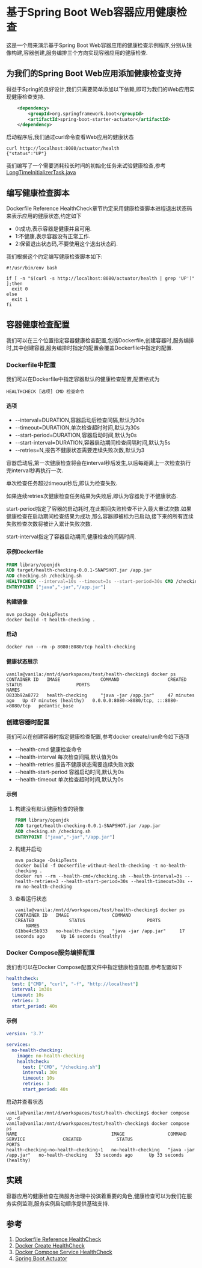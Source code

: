 # 基于Spring Boot Web容器应用健康检查
这是一个用来演示基于Spring Boot Web容器应用的健康检查示例程序,分别从镜像构建,容器创建,服务编排三个方向实现容器应用的健康检查.
## 为我们的Spring Boot Web应用添加健康检查支持
得益于Spring的良好设计,我们只需要简单添加以下依赖,即可为我们的Web应用实现健康检查支持.
```xml
    <dependency>
        <groupId>org.springframework.boot</groupId>
        <artifactId>spring-boot-starter-actuator</artifactId>
    </dependency> 
```
启动程序后,我们通过curl命令查看Web应用的健康状态
```shell
curl http://localhost:8080/actuator/health
{"status":"UP"}
```
我们编写了一个需要消耗较长时间的初始化任务来试验健康检查,参考[LongTimeInitializerTask.java](./src/main/java/cn/vanillazi/learn/health/checking/task/LongTimeInitializerTask.java)
## 编写健康检查脚本
Dockerfile Reference HealthCheck章节约定采用健康检查脚本进程退出状态码来表示应用的健康状态,约定如下
- 0:成功,表示容器是健康并且可用.
- 1:不健康,表示容器没有正常工作.
- 2:保留退出状态码,不要使用这个退出状态码.

我们根据这个约定编写健康检查脚本如下:
```shell title=/checking.sh
#!/usr/bin/env bash

if [ -n "$(curl -s http://localhost:8080/actuator/health | grep 'UP')" ];then
  exit 0
else
  exit 1
fi
```
## 容器健康检查配置
我们可以在三个位置指定容器健康检查配置,包括Dockerfile,创建容器时,服务编排时,其中创建容器,服务编排时指定的配置会覆盖Dockerfile中指定的配置.
### Dockerfile中配置
我们可以在Dockerfile中指定容器默认的健康检查配置,配置格式为
```shell
HEALTHCHECK [选项] CMD 检查命令
```
#### 选项
- --interval=DURATION,容器启动后检查间隔,默认为30s
- --timeout=DURATION,单次检查超时时间,默认为30s
- --start-period=DURATION,容器启动时间,默认为0s
- --start-interval=DURATION,容器启动期间检查间隔时间,默认为5s
- --retries=N,报告不健康状态需要连续失败次数,默认为3

容器启动后,第一次健康检查将会在interval秒后发生,以后每距离上一次检查执行完interval秒再执行一次.

单次检查任务超过timeout秒后,即认为检查失败.

如果连续retries次健康检查任务结果为失败后,即认为容器处于不健康状态.

start-period指定了容器的启动耗时,在此期间失败检查不计入最大重试次数.如果健康检查在启动期间检查结果为成功,那么容器即被标为已启动,接下来的所有连续失败检查次数将被计入累计失败次数.

start-interval指定了容器启动期间,健康检查的间隔时间.

#### 示例Dockerfile
```dockerfile
FROM library/openjdk
ADD target/health-checking-0.0.1-SNAPSHOT.jar /app.jar
ADD checking.sh /checking.sh
HEALTHCHECK --interval=10s --timeout=3s --start-period=30s CMD /checking.sh
ENTRYPOINT ["java","-jar","/app.jar"]
```
#### 构建镜像
```shell
mvn package -DskipTests
docker build -t health-checking .
```
#### 启动
```dockerfile
docker run --rm -p 8080:8080/tcp health-checking
```
#### 健康状态展示
```shell
vanila@vanila:/mnt/d/workspaces/test/health-checking$ docker ps
CONTAINER ID   IMAGE               COMMAND                  CREATED          STATUS                    PORTS                                       NAMES
0833b92a8772   health-checking     "java -jar /app.jar"     47 minutes ago   Up 47 minutes (healthy)   0.0.0.0:8080->8080/tcp, :::8080->8080/tcp   pedantic_bose
```
### 创建容器时配置
我们可以在创建容器时指定健康检查配置,参考docker create/run命令如下选项
- --health-cmd 健康检查命令
- --health-interval 每次检查间隔,默认值为0s
- --health-retries 报告不健康状态需要连续失败次数
- --health-start-period 容器启动时间,默认为0s
- --health-timeout 单次检查超时时间,默认为0s
#### 示例
1. 构建没有默认健康检查的镜像
   ```dockerfile
   FROM library/openjdk
   ADD target/health-checking-0.0.1-SNAPSHOT.jar /app.jar
   ADD checking.sh /checking.sh
   ENTRYPOINT ["java","-jar","/app.jar"]
   ```
2. 构建并启动
   ```shell
   mvn package -DskipTests
   docker build -f Dockerfile-without-health-checking -t no-health-checking .
   docker run --rm --health-cmd=/checking.sh --health-interval=3s --health-retries=3 --health-start-period=30s --health-timeout=30s --rm no-health-checking
   ```
3. 查看运行状态
   ```shell
   vanila@vanila:/mnt/d/workspaces/test/health-checking$ docker ps
   CONTAINER ID   IMAGE                COMMAND                  CREATED             STATUS                       PORTS                                   
       NAMES
   61bbe4c5b933   no-health-checking   "java -jar /app.jar"     17 seconds ago      Up 16 seconds (healthy)                                              
   ```
### Docker Compose服务编排配置
我们也可以在Docker Compose配置文件中指定健康检查配置,参考配置如下
```yaml
healthcheck:
  test: ["CMD", "curl", "-f", "http://localhost"]
  interval: 1m30s
  timeout: 10s
  retries: 3
  start_period: 40s
```
#### 示例
```yaml
version: '3.7'

services:
  no-health-checking:
    image: no-health-checking
    healthcheck:
      test: ["CMD", "/checking.sh"]
      interval: 30s
      timeout: 10s
      retries: 3
      start_period: 40s
```
启动并查看状态
```shell
vanila@vanila:/mnt/d/workspaces/test/health-checking$ docker compose up -d
vanila@vanila:/mnt/d/workspaces/test/health-checking$ docker compose ps
NAME                                   IMAGE                COMMAND                SERVICE              CREATED             STATUS                    PORTS
health-checking-no-health-checking-1   no-health-checking   "java -jar /app.jar"   no-health-checking   33 seconds ago      Up 33 seconds (healthy)

```
## 实践
容器应用的健康检查在微服务治理中扮演着重要的角色,健康检查可以为我们在服务实例监测,服务实例启动顺序提供基础支持.
## 参考
1. [Dockerfile Reference HealthCheck](https://docs.docker.com/engine/reference/builder/#healthcheck)
2. [Docker Create HealthCheck](https://docs.docker.com/engine/reference/commandline/create/)
3. [Docker Compose Service HealthCheck](https://docs.docker.com/compose/compose-file/05-services/#healthcheck)
4. [Spring Boot Actuator](https://docs.spring.io/spring-boot/docs/current/reference/html/actuator.html#actuator.endpoints.health)